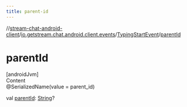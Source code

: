```yaml
---
title: parent-id
---
```

//[stream-chat-android-client](../../../index.md)/[io.getstream.chat.android.client.events](../index.md)/[TypingStartEvent](index.md)/[parentId](parentId.md)



# parentId  
[androidJvm]  
Content  
@SerializedName(value = parent_id)  
  
val [parentId](parentId.md): [String](https://kotlinlang.org/api/latest/jvm/stdlib/kotlin/-string/index.html)?  




